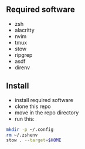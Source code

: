 ## Required software

- zsh
- alacritty
- nvim
- tmux
- stow
- ripgrep
- asdf
- direnv

## Install

- install required software
- clone this repo
- move in the repo directory
- run this:
```sh
mkdir -p ~/.config
rm ~/.zshenv
stow . --target=$HOME
```

